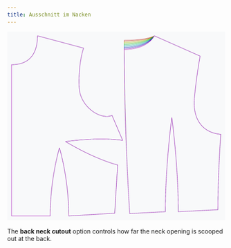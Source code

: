 ```yaml
---
title: Ausschnitt im Nacken
---
```


![The effect of the back neck cutout option on the pattern](sample.png)

The **back neck cutout** option controls how far the neck opening is scooped out at the back.
